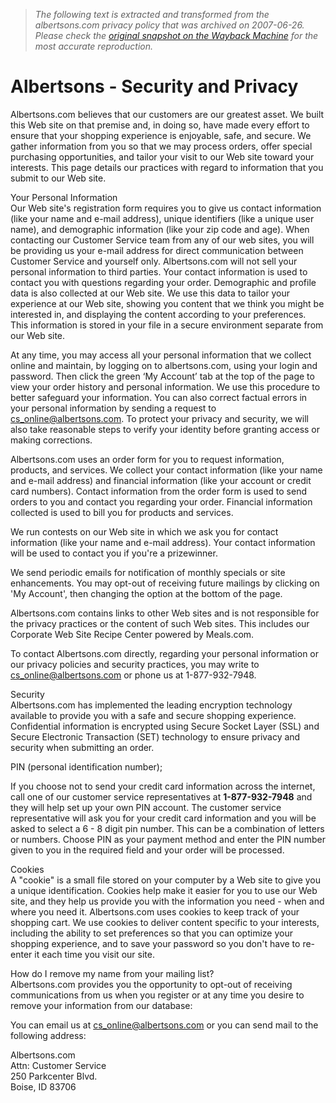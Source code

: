 > *The following text is extracted and transformed from the albertsons.com privacy policy that was archived on 2007-06-26. Please check the [original snapshot on the Wayback Machine](https://web.archive.org/web/20070626015243id_/http%3A//www.albertsons.com/privacy.asp) for the most accurate reproduction.*

# Albertsons - Security and Privacy

Albertsons.com believes that our customers are our greatest asset. We built this Web site on that premise and, in doing so, have made every effort to ensure that your shopping experience is enjoyable, safe, and secure. We gather information from you so that we may process orders, offer special purchasing opportunities, and tailor your visit to our Web site toward your interests. This page details our practices with regard to information that you submit to our Web site.

Your Personal Information  
Our Web site's registration form requires you to give us contact information (like your name and e-mail address), unique identifiers (like a unique user name), and demographic information (like your zip code and age). When contacting our Customer Service team from any of our web sites, you will be providing us your e-mail address for direct communication between Customer Service and yourself only. Albertsons.com will not sell your personal information to third parties. Your contact information is used to contact you with questions regarding your order. Demographic and profile data is also collected at our Web site. We use this data to tailor your experience at our Web site, showing you content that we think you might be interested in, and displaying the content according to your preferences. This information is stored in your file in a secure environment separate from our Web site.

At any time, you may access all your personal information that we collect online and maintain, by logging on to albertsons.com, using your login and password. Then click the green ‘My Account’ tab at the top of the page to view your order history and personal information. We use this procedure to better safeguard your information. You can also correct factual errors in your personal information by sending a request to [cs_online@albertsons.com](mailto:cs_online@albertsons.com). To protect your privacy and security, we will also take reasonable steps to verify your identity before granting access or making corrections.

Albertsons.com uses an order form for you to request information, products, and services. We collect your contact information (like your name and e-mail address) and financial information (like your account or credit card numbers). Contact information from the order form is used to send orders to you and contact you regarding your order. Financial information collected is used to bill you for products and services.

We run contests on our Web site in which we ask you for contact information (like your name and e-mail address). Your contact information will be used to contact you if you're a prizewinner.

We send periodic emails for notification of monthly specials or site enhancements. You may opt-out of receiving future mailings by clicking on 'My Account', then changing the option at the bottom of the page.

Albertsons.com contains links to other Web sites and is not responsible for the privacy practices or the content of such Web sites. This includes our Corporate Web Site Recipe Center powered by Meals.com.

To contact Albertsons.com directly, regarding your personal information or our privacy policies and security practices, you may write to [cs_online@albertsons.com](mailto:cs_online@albertsons.com) or phone us at 1-877-932-7948.

Security  
Albertsons.com has implemented the leading encryption technology available to provide you with a safe and secure shopping experience. Confidential information is encrypted using Secure Socket Layer (SSL) and Secure Electronic Transaction (SET) technology to ensure privacy and security when submitting an order.

PIN (personal identification number);

If you choose not to send your credit card information across the internet, call one of our customer service representatives at **1-877-932-7948** and they will help set up your own PIN account. The customer service representative will ask you for your credit card information and you will be asked to select a 6 - 8 digit pin number. This can be a combination of letters or numbers. Choose PIN as your payment method and enter the PIN number given to you in the required field and your order will be processed.

Cookies  
A "cookie" is a small file stored on your computer by a Web site to give you a unique identification. Cookies help make it easier for you to use our Web site, and they help us provide you with the information you need - when and where you need it. Albertsons.com uses cookies to keep track of your shopping cart. We use cookies to deliver content specific to your interests, including the ability to set preferences so that you can optimize your shopping experience, and to save your password so you don't have to re-enter it each time you visit our site.

How do I remove my name from your mailing list?  
Albertsons.com provides you the opportunity to opt-out of receiving communications from us when you register or at any time you desire to remove your information from our database:

You can email us at [cs_online@albertsons.com](mailto:cs_online@albertsons.com) or you can send mail to the following address:

Albertsons.com  
Attn: Customer Service  
250 Parkcenter Blvd.  
Boise, ID 83706  

  

